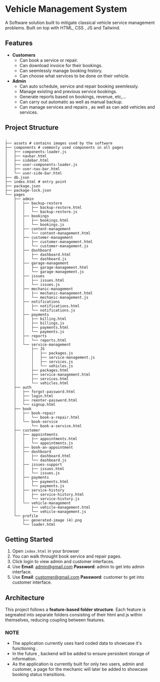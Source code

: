 # Vehicle Management System

A Software solution built to mitigate classical vehicle service management problems. Built on top with HTML, CSS , JS and Tailwind.


## Features

- **Customers**
  - Can book a service or repair.
  - Can download invoice for their bookings.
  - Can seemlessly manage booking history.
  - Can choose what services to be done on their vehicle.
- **Admin**
  - Can auto schedule, service and repair booking seemlessly.
  - Manage existing and previous service bookings.
  - Generate reports based on bookings, revenue, etc,...
  - Can carry out automatic as well as manual backup.
  - Can manage services and repairs , as well as can add vehicles and services.


## Project Structure

```
.
├── assets # contains images used by the software
├── components # commonly used components in all pages
│   ├── components-loader.js 
│   ├── navbar.html 
│   ├── sidebar.html 
│   ├── user-components-loader.js
│   ├── user-nav-bar.html
│   └── user-side-bar.html
├── db.json 
├── index.html # entry point
├── package.json
├── package-lock.json
└── pages
    ├── admin
    │   ├── backup-restore
    │   │   ├── backup-restore.html
    │   │   └── backup-restore.js
    │   ├── bookings
    │   │   ├── bookings.html
    │   │   └── bookings.js
    │   ├── content-management
    │   │   └── content-management.html
    │   ├── customer-management
    │   │   ├── customer-management.html
    │   │   └── customer-management.js
    │   ├── dashboard
    │   │   ├── dashboard.html
    │   │   └── dashboard.js
    │   ├── garage-management
    │   │   ├── garage-management.html
    │   │   └── garage-management.js
    │   ├── issues
    │   │   ├── issues.html
    │   │   └── issues.js
    │   ├── mechanic-management
    │   │   ├── mechanic-management.html
    │   │   └── mechanic-management.js
    │   ├── notifications
    │   │   ├── notifications.html
    │   │   └── notifications.js
    │   ├── payments
    │   │   ├── billing.html
    │   │   ├── billings.js
    │   │   ├── payments.html
    │   │   └── payments.js
    │   ├── reports
    │   │   └── reports.html
    │   └── service-management
    │       ├── JS
    │       │   ├── packages.js
    │       │   ├── service-management.js
    │       │   ├── services.js
    │       │   └── vehicles.js
    │       ├── packages.html
    │       ├── service-management.html
    │       ├── services.html
    │       └── vehicles.html
    ├── auth
    │   ├── forgot-password.html
    │   ├── login.html
    │   ├── reenter-password.html
    │   └── signup.html
    ├── book
    │   ├── book-repair
    │   │   └── book-a-repair.html
    │   └── book-service
    │       └── book-a-service.html
    ├── customer
    │   ├── appointments
    │   │   ├── appointments.html
    │   │   └── appointments.js
    │   ├── book-an-appointment
    │   ├── dashboard
    │   │   ├── dashboard.html
    │   │   └── dashboard.js
    │   ├── issues-support
    │   │   ├── issues.html
    │   │   └── issues.js
    │   ├── payments
    │   │   ├── payments.html
    │   │   └── payments.js
    │   ├── service-history
    │   │   ├── service-history.html
    │   │   └── service-history.js
    │   └── vehicle-management
    │       ├── vehicle-management.html
    │       └── vehicle-management.js
    └── profile
        ├── generated-image (4).png
        └── loader.html
```

## Getting Started

1. Open `index.html` in your browser
2. You can walk throught book service and repair pages.
3. Click login to view admin and customer interfaces.
4. Use **Email**: admin@gmail.com **Password**: admin to get into admin interface.
5. Use **Email**: customer@gmail.com **Password**: customer to get into customer interface.

## Architecture

This project follows a **feature-based folder structure**. Each feature is segreated into separate folders consisting of their html and js within themselves, reducing coupling between features.

### NOTE 
- The application currently uses hard coded data to showcase it's functioning . 
- In the future , backend will be added to ensure persistent storage of information.
- As the application is currently built for only two users, admin and customer, a page for the mechanic will later be added to showcase booking status transitions.